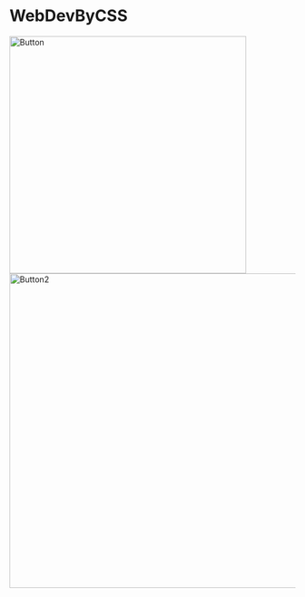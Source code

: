 # WebDevByCSS
<img width="417" alt="Button" src="https://user-images.githubusercontent.com/106863786/230676473-8caf507e-73c4-42b1-b2e7-09eea00bfeda.png">
<img width="553" alt="Button2" src="https://user-images.githubusercontent.com/106863786/230677006-9eb7acc6-d7b8-46a6-bfa7-52c4043518b0.png">
